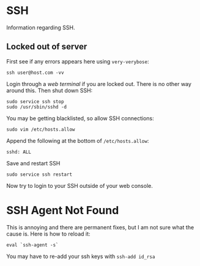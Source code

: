 # SSH

Information regarding SSH.

## Locked out of server

First see if any errors appears here using `very-verybose`:

    ssh user@host.com -vv
  
Login through a *web terminal* if you are locked out. There is no other way around this.
Then shut down SSH:

    sudo service ssh stop
    sudo /usr/sbin/sshd -d
    
You may be getting blacklisted, so allow SSH connections:

    sudo vim /etc/hosts.allow

Append the following at the bottom of `/etc/hosts.allow`:

    sshd: ALL

Save and restart SSH

    sudo service ssh restart
    
Now try to login to your SSH outside of your web console.

# SSH Agent Not Found
This is annoying and there are permanent fixes, but I am not sure what the cause is. Here is how to reload it:

    eval `ssh-agent -s`
    
You may have to re-add your ssh keys with `ssh-add id_rsa`


